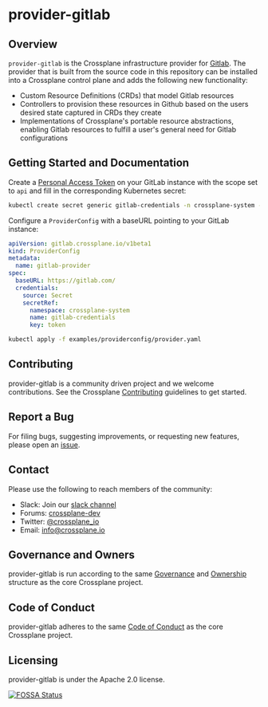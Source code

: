 # provider-gitlab

## Overview

`provider-gitlab` is the Crossplane infrastructure provider for
[Gitlab](https://gitlab.com/). The provider that is built from the source code
in this repository can be installed into a Crossplane control plane and adds the
following new functionality:

* Custom Resource Definitions (CRDs) that model Gitlab resources
* Controllers to provision these resources in Github based on the users desired
  state captured in CRDs they create
* Implementations of Crossplane's portable resource
  abstractions, enabling
  Gitlab resources to fulfill a user's general need for Gitlab configurations

## Getting Started and Documentation

Create a [Personal Access Token](https://gitlab.com/-/profile/personal_access_tokens) on your GitLab instance with the scope set to `api` and fill in the corresponding Kubernetes secret:

```bash
kubectl create secret generic gitlab-credentials -n crossplane-system --from-literal=token="<PERSONAL_ACCESS_TOKEN>"
```

Configure a `ProviderConfig` with a baseURL pointing to your GitLab instance:
```yaml
apiVersion: gitlab.crossplane.io/v1beta1
kind: ProviderConfig
metadata:
  name: gitlab-provider
spec:
  baseURL: https://gitlab.com/
  credentials:
    source: Secret
    secretRef:
      namespace: crossplane-system
      name: gitlab-credentials
      key: token
```
```bash
kubectl apply -f examples/providerconfig/provider.yaml
```

## Contributing

provider-gitlab is a community driven project and we welcome contributions. See
the Crossplane
[Contributing](https://github.com/crossplane/crossplane/blob/master/CONTRIBUTING.md)
guidelines to get started.

## Report a Bug

For filing bugs, suggesting improvements, or requesting new features, please
open an [issue](https://github.com/crossplane-contrib/provider-gitlab/issues).

## Contact

Please use the following to reach members of the community:

* Slack: Join our [slack channel](https://slack.crossplane.io)
* Forums:
  [crossplane-dev](https://groups.google.com/forum/#!forum/crossplane-dev)
* Twitter: [@crossplane_io](https://twitter.com/crossplane_io)
* Email: [info@crossplane.io](mailto:info@crossplane.io)

## Governance and Owners

provider-gitlab is run according to the same
[Governance](https://github.com/crossplane/crossplane/blob/master/GOVERNANCE.md)
and [Ownership](https://github.com/crossplane/crossplane/blob/master/OWNERS.md)
structure as the core Crossplane project.

## Code of Conduct

provider-gitlab adheres to the same [Code of
Conduct](https://github.com/crossplane/crossplane/blob/master/CODE_OF_CONDUCT.md)
as the core Crossplane project.

## Licensing

provider-gitlab is under the Apache 2.0 license.

[![FOSSA
Status](https://app.fossa.io/api/projects/git%2Bgithub.com%2Fcrossplane-contrib%2Fprovider-gitlab.svg?type=large)](https://app.fossa.io/projects/git%2Bgithub.com%2Fcrossplane-contrib%2Fprovider-gitlab?ref=badge_large)